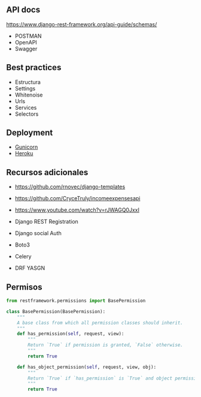 ## API docs

https://www.django-rest-framework.org/api-guide/schemas/

- POSTMAN
- OpenAPI
- Swagger

## Best practices

- Estructura
- Settings
- Whitenoise
- Urls
- Services
- Selectors

## Deployment

- [Gunicorn](https://pypi.org/project/gunicorn/)
- [Heroku]()

## Recursos adicionales

- https://github.com/rnovec/django-templates
- https://github.com/CryceTruly/incomeexpensesapi
- https://www.youtube.com/watch?v=rJWAGQ0JxxI


- Django REST Registration
- Django social Auth
- Boto3
- Celery
- DRF YASGN

## Permisos

```py
from restframework.permissions import BasePermission

class BasePermission(BasePermission):
    """
    A base class from which all permission classes should inherit.
    """
    def has_permission(self, request, view):
        """
        Return `True` if permission is granted, `False` otherwise.
        """
        return True

    def has_object_permission(self, request, view, obj):
        """
        Return `True` if `has_permission` is `True` and object permission is granted, `False` otherwise.
        """
        return True
```

